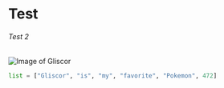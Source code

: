 # Test
###### Test 2
![Image of Gliscor](https://static.wikia.nocookie.net/analisi-pokemon/images/6/62/Gliscor_shiny.png/revision/latest?cb=20200826160545&path-prefix=it)

``` python
list = ["Gliscor", "is", "my", "favorite", "Pokemon", 472]
```
